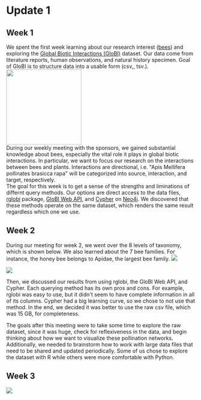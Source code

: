 # Update 1
## Week 1
We spent the first week learning about our research interest ([bees](https://www.wikiwand.com/en/Bee)) and exploring the [Global Biotic Interactions (GloBI)](https://www.globalbioticinteractions.org/about) dataset. Our data come from literature reports, human observations, and natural history specimen. 
Goal of GloBI is to structure data into a usable form (csv,, tsv.). \
<img src="http://clipart-library.com/images/yTk4eXgTE.png" width="200" />\
During our weekly meeting with the sponsors, we gained substantial knowledge about bees, especially the vital role it plays in global biotic interactions. In particular, we want to focus our research on the interactions between bees and plants. Interactions are directional, i.e. "Apis Mellifera pollinates brasicca rapa" will be categorized into source, interaction, and target, respectively.\
The goal for this week is to get a sense of the strengths and liminations of differnt query methods. Our options are direct access to the data files, [rglobi](https://github.com/ropensci/rglobi) package, [GloBI Web API](https://github.com/globalbioticinteractions/globalbioticinteractions/wiki/API), and [Cypher](https://neo4j.globalbioticinteractions.org/browser/) on [Neo4j](https://neo4j.com/developer/cypher/). We discovered that these methods operate on the same dataset, which renders the same result regardless which one we use.


## Week 2
During our meeting for week 2, we went over the 8 levels of taxonomy, which is shown below. We also learned about the 7 bee families. For instance, the honey bee belongs to Apidae, the largest bee family. 
![](https://cdn.britannica.com/78/103778-050-D797CF4F/Animals-groups-organisms-succession-general-particular.jpg)

![](https://github.com/angelchen7/ucsb-ds-capstone-2021.github.io/blob/main/ucsb_ds_capstone_projects_2021/projects/ccber/Screen%20Shot%202021-01-29%20at%204.16.20%20PM.png?raw=true)

Then, we discussed our results from using rglobi, the GloBI Web API, and Cypher. Each querying method has its own pros and cons. For example, rglobi was easy to use, but it didn't seem to have complete information in all of its columns. Cypher had a big learning curve, so we chose to not use that method. In the end, we decided it was better to use the raw csv file, which was 15 GB, for completeness. 

The goals after this meeting were to take some time to explore the raw dataset, since it was huge, check for reflexiveness in the data, and begin thinking about how we want to visualize these pollination networks. Additionally, we needed to brainstorm how to work with large data files that need to be shared and updated periodically. Some of us chose to explore the dataset with R while others were more comfortable with Python.

## Week 3
![](https://github.com/angelchen7/ucsb-ds-capstone-2021.github.io/blob/main/ucsb_ds_capstone_projects_2021/projects/ccber/Rplot04.png?raw=true)
